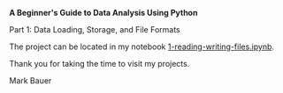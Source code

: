 **A Beginner's Guide to Data Analysis Using Python**

Part 1: Data Loading, Storage, and File Formats

The project can be located in my notebook [1-reading-writing-files.ipynb](https://github.com/mebauer/data-analysis-using-python/blob/master/1-reading-writing-files/1-reading-writing-files.ipynb).

Thank you for taking the time to visit my projects.

Mark Bauer